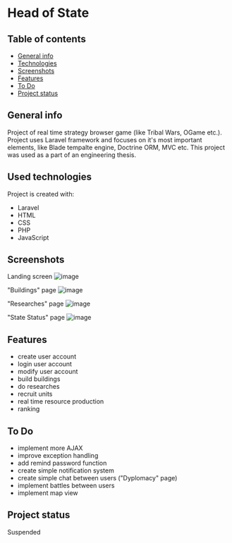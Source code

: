 # Head of State

## Table of contents
* [General info](#general-info)
* [Technologies](#technologies)
* [Screenshots](#screenshots)
* [Features](#features)
* [To Do](#to-do)
* [Project status](#project-status)


## General info
Project of real time strategy browser game (like Tribal Wars, OGame etc.). Project uses Laravel framework and focuses on it's most important elements, like Blade tempalte engine, Doctrine ORM, MVC etc. This project was used as a part of an engineering thesis.

## Used technologies
Project is created with:
* Laravel
* HTML
* CSS
* PHP
* JavaScript

## Screenshots
Landing screen
![image](https://github.com/ragb0n/head-of-state/assets/74256820/5abb8d23-f34d-4c91-8733-ff4f1153e88d)

"Buildings" page
![image](https://github.com/ragb0n/head-of-state/assets/74256820/0283d0ae-259e-4d9c-84f5-88d6f0ee5598)

"Researches" page
![image](https://github.com/ragb0n/head-of-state/assets/74256820/012c1112-6a99-42a5-b588-03d52e30265e)

"State Status" page
![image](https://github.com/ragb0n/head-of-state/assets/74256820/37994045-d9b2-4bb0-a090-aae29556788b)

## Features
* create user account
* login user account
* modify user account
* build buildings
* do researches
* recruit units
* real time resource production 
* ranking
  
## To Do
* implement more AJAX 
* improve exception handling
* add remind password function
* create simple notification system
* create simple chat between users ("Dyplomacy" page)
* implement battles between users
* implement map view

## Project status
Suspended

